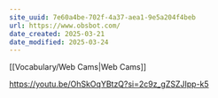 ```yaml
---
site_uuid: 7e60a4be-702f-4a37-aea1-9e5a204f4beb
url: https://www.obsbot.com/
date_created: 2025-03-21
date_modified: 2025-03-24
---
```


[[Vocabulary/Web Cams|Web Cams]]


https://youtu.be/OhSkOqYBtzQ?si=2c9z_gZSZJIpp-k5